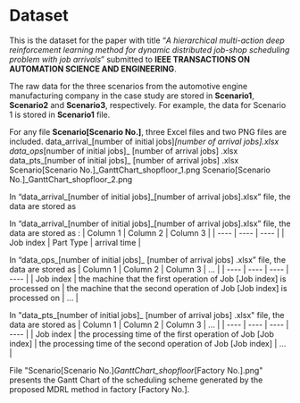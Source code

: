 # Dataset
This is the dataset for the paper with title “*A hierarchical multi-action deep reinforcement learning method for dynamic distributed job-shop scheduling problem with job arrivals*” submitted to **IEEE TRANSACTIONS ON AUTOMATION SCIENCE AND ENGINEERING**. 

The raw data for the three scenarios from the automotive engine manufacturing company in the case study are stored in **Scenario1**, **Scenario2** and **Scenario3**, respectively. For example, the data for Scenario 1 is stored in **Scenario1** file.

For any file **Scenario[Scenario No.]**, three Excel files and two PNG files are included.
data_arrival_[number of initial jobs]_[number of arrival jobs].xlsx
data_ops_[number of initial jobs]_ [number of arrival jobs] .xlsx
data_pts_[number of initial jobs]_ [number of arrival jobs] .xlsx
Scenario[Scenario No.]_GanttChart_shopfloor_1.png
Scenario[Scenario No.]_GanttChart_shopfloor_2.png


In “data_arrival_[number of initial jobs]_[number of arrival jobs].xlsx” file, the data are stored as 

In “data_arrival_[number of initial jobs]_[number of arrival jobs].xlsx” file, the data are stored as :
|  Column 1   |  Column 2  |  Column 3  |
|  ----  | ----  |  ----  |
| Job index  | Part Type | arrival time |
		

In “data_ops_[number of initial jobs]_ [number of arrival jobs] .xlsx” file, the data are stored as 
|  Column 1   |  Column 2  |  Column 3  |   ... |
|  ----  | ----  |  ----  | ---- | 
| Job index  | the machine that the first operation of Job [Job index] is processed on | the machine that the second operation of Job [Job index] is processed on |  ... |



In "data_pts_[number of initial jobs]_ [number of arrival jobs] .xlsx" file, the data are stored as
|  Column 1   |  Column 2  |  Column 3  | ... |
|  ----  | ----  |  ----  |  ---- | 
| Job index  | the processing time of the first operation of Job [Job index] | the processing time of the second operation of Job [Job index] | ... |



File "Scenario[Scenario No.]_GanttChart_shopfloor_[Factory No.].png" presents the Gantt Chart of the scheduling scheme generated by the proposed MDRL method in factory [Factory No.].

